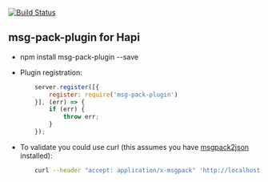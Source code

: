 [![Build Status](https://travis-ci.org/visualjeff/msg-pack-plugin.png)](https://travis-ci.org/visualjeff/msg-pack-plugin)

## msg-pack-plugin for Hapi

* npm install msg-pack-plugin --save

* Plugin registration:

    ```js
        server.register([{
            register: require('msg-pack-plugin')
        }], (err) => {
            if (err) {
                throw err;
            }
        });
    ```

* To validate you could use curl (this assumes you have [msgpack2json](https://github.com/ludocode/msgpack-tools) installed):

    ```bash
        curl --header "accept: application/x-msgpack" 'http://localhost:3000/api/user' | msgpack2json -d
    ```

